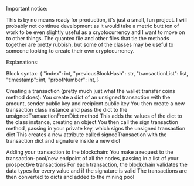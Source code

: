 Important notice:

This is by no means ready for production, it's just a small, fun project. I will probably not continue development as it would take a metric butt ton of work to be even slightly useful as a cryptocurrency and I want to move on to other things. The quantex file and other files that tie the methods together are pretty rubbish, but some of the classes may be useful to someone looking to create their own cryptocurrency.




Explanations:

Block syntax:
{
"index": int,
"previousBlockHash": str,
"transactionList": list,
"timestamp": int,
"proofNumber": int,
}

Creating a transaction (pretty much just what the wallet transfer coins method does):
You create a dict of an unsigned transaction with the amount, sender public key and recipient public key
You then create a new transaction class instance and pass the dict to the unsignedTransactionFromDict method
This adds the values of the dict to the class instance, creating an object
You then call the sign transaction method, passing in your private key, which signs the unsigned transaction dict
This creates a new attribute called signedTransaction with the transaction dict and signature inside a new dict

Adding your transaction to the blockchain:
You make a request to the transaction-pool/new endpoint of all the nodes, passing in a list of your prospective transactions
For each transaction, the blockchain validates the data types for every value and if the signature is valid
The transactions are then converted to dicts and added to the mining pool
